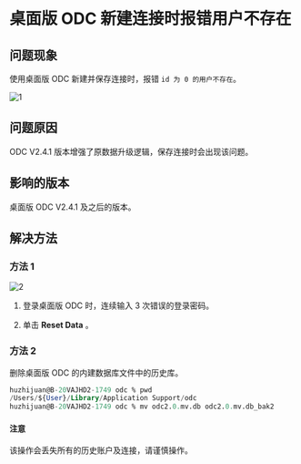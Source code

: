 桌面版 ODC 新建连接时报错用户不存在 
=====================================

问题现象
-------------

使用桌面版 ODC 新建并保存连接时，报错 `id 为 0 的用户不存在`。

![1](https://obbusiness-private.oss-cn-shanghai.aliyuncs.com/doc/img/odc/KB/3.common-troubleshooting/6.client-odc-problems/6.user-does-not-exist-error-when-creating-a-new-connection/1.png)

问题原因
-------------

ODC V2.4.1 版本增强了原数据升级逻辑，保存连接时会出现该问题。

影响的版本
--------------

桌面版 ODC V2.4.1 及之后的版本。

解决方法
-------------

### **方法 1** 

![2](https://obbusiness-private.oss-cn-shanghai.aliyuncs.com/doc/img/odc/KB/3.common-troubleshooting/6.client-odc-problems/6.user-does-not-exist-error-when-creating-a-new-connection/2.png)

1. 登录桌面版 ODC 时，连续输入 3 次错误的登录密码。

2. 单击 **Reset Data** 。

### **方法 2** 

删除桌面版 ODC 的内建数据库文件中的历史库。

```sql
huzhijuan@B-20VAJHD2-1749 odc % pwd
/Users/${User}/Library/Application Support/odc
huzhijuan@B-20VAJHD2-1749 odc % mv odc2.0.mv.db odc2.0.mv.db_bak2
```

<main id="notice" type='notice'>
   <h4>注意</h4>
   <p>该操作会丢失所有的历史账户及连接，请谨慎操作。</p>
</main>


